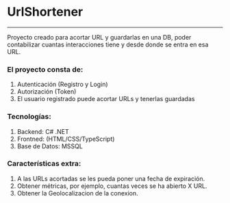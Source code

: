 # UrlShortener
---
Proyecto creado para acortar URL y guardarlas en una DB, poder contabilizar cuantas interacciones tiene y desde donde se entra en esa URL.

### El proyecto consta de:
1. Autenticación (Registro y Login)
2. Autorización (Token)
3. El usuario registrado puede acortar URLs y tenerlas guardadas

### Tecnologías:
1. Backend: C# .NET
2. Frontned: (HTML/CSS/TypeScript)
3. Base de Datos: MSSQL

### Características extra:
1. A las URLs acortadas se les pueda poner una fecha de expiración.
2. Obtener métricas, por ejemplo, cuantas veces se ha abierto X URL.
3. Obtener la Geolocalizacion de la conexion.
